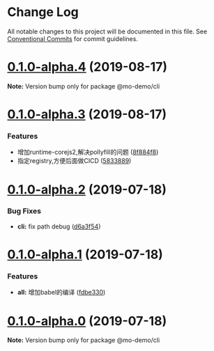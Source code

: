 # Change Log

All notable changes to this project will be documented in this file.
See [Conventional Commits](https://conventionalcommits.org) for commit guidelines.

# [0.1.0-alpha.4](https://github.com/morrain/lerna-learning/compare/v0.1.0-alpha.3...v0.1.0-alpha.4) (2019-08-17)

**Note:** Version bump only for package @mo-demo/cli





# [0.1.0-alpha.3](https://github.com/morrain/lerna-learning/compare/v0.1.0-alpha.2...v0.1.0-alpha.3) (2019-08-17)


### Features

* 增加runtime-corejs2,解决pollyfill的问题 ([8f884f8](https://github.com/morrain/lerna-learning/commit/8f884f8))
* 指定registry,方便后面做CICD ([5833889](https://github.com/morrain/lerna-learning/commit/5833889))





# [0.1.0-alpha.2](https://github.com/morrain/lerna-learning/compare/v0.1.0-alpha.1...v0.1.0-alpha.2) (2019-07-18)


### Bug Fixes

* **cli:** fix path debug ([d6a3f54](https://github.com/morrain/lerna-learning/commit/d6a3f54))





# [0.1.0-alpha.1](https://github.com/morrain/lerna-learning/compare/v0.1.0-alpha.0...v0.1.0-alpha.1) (2019-07-18)


### Features

* **all:** 增加babel的编译 ([fdbe330](https://github.com/morrain/lerna-learning/commit/fdbe330))





# [0.1.0-alpha.0](https://github.com/morrain/lerna-learning/compare/v0.0.1-alpha.1...v0.1.0-alpha.0) (2019-07-18)

**Note:** Version bump only for package @mo-demo/cli
